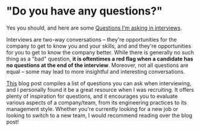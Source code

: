 # "Do you have any questions?"

Yes you should, and here are some [Questions I'm asking in interviews](https://jvns.ca/blog/2013/12/30/questions-im-asking-in-interviews/).

Interviews are two-way conversations – they're opportunities for the company to get to know you and your skills, and and they're opportunities for you to get to know the company better. While there is generally no such thing as a "bad" question, <b>it is oftentimes a red flag when a candidate has no questions at the end of the interview</b>. Moreover, not all questions are equal – some may lead to more insightful and interesting conversations.

[This](https://jvns.ca/blog/2013/12/30/questions-im-asking-in-interviews/) blog post compiles a list of questions you can ask when interviewing, and I personally found it be a great resource when I was recruiting. It offers plenty of inspiration for questions, and it encourages you to evaluate various aspects of a company/team, from its engineering practices to its management style. Whether you're currently looking for a new job or looking to switch to a new team, I would recommend reading over the blog post!
